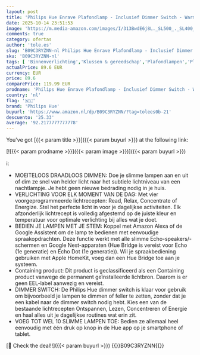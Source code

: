 ```yaml
---
layout: post
title: 'Philips Hue Enrave Plafondlamp - Inclusief Dimmer Switch - Warm tot Koelwit Licht - Verbind met Bluetooth of Bridge - Werkt met Alexa en Google Home - 26cm - Wit'
date: 2025-10-14 23:51:53
image: 'https://m.media-amazon.com/images/I/313BwdE6j8L._SL500_._SL400_.jpg'
comments: true
category: ofertas
author: 'tole.es'
slug: 'B09C3RYZNN-nl Philips Hue Enrave Plafondlamp - Inclusief Dimmer Switch -...'
sku: 'B09C3RYZNN-nl'
tags: [ 'Binnenverlichting','Klussen & gereedschap','Plafondlampen','Plafondverlichting','Verlichting','philips hue','🇳🇱', ]
actualPrice: 89.6 EUR
currency: EUR
price: 89.6
comparePrice: 119.99 EUR
prodname: 'Philips Hue Enrave Plafondlamp - Inclusief Dimmer Switch - Warm tot Koelwit Licht - Verbind met Bluetooth of Bridge - Werkt met Alexa en Google Home - 26cm - Wit'
country: 'nl'
flag: '🇳🇱'
brand: 'Philips Hue'
buyurl: 'https://www.amazon.nl/dp/B09C3RYZNN/?tag=tolees0b-21'
descuento: '25.33'
average: '92.2177777777778'
---
```


You've got [{{< param title >}}]({{< param buyurl >}}) at the following link:

[![{{< param prodname >}}]({{< param image >}})]({{< param buyurl >}})

ℹ️:

- MOEITELOOS DRAADLOOS DIMMEN: Doe je slimme lampen aan en uit of dim ze snel van helder licht naar het subtiele lichtniveau van een nachtlampje. Je hebt geen nieuwe bedrading nodig in je huis.
- VERLICHTING VOOR ELK MOMENT VAN DE DAG: Met vier voorgeprogrammeerde lichtrecepten: Read, Relax, Concentrate of Energize. Stel het perfecte licht in voor je dagelijkse activiteiten. Elk afzonderlijk lichtrecept is volledig afgestemd op de juiste kleur en temperatuur voor optimale verlichting bij alles wat je doet​.
- BEDIEN JE LAMPEN MET JE STEM: Koppel met Amazon Alexa of de Google Assistent om de lamp te bedienen met eenvoudige spraakopdrachten. Deze functie werkt met alle slimme Echo-speakers/-schermen en Google Nest-apparaten (Hue Bridge is vereist voor Echo (1e generatie) en Echo Dot (1e generatie)). Wil je spraakbediening gebruiken met Apple HomeKit, voeg dan een Hue Bridge toe aan je systeem.
- Containing product: Dit product is geclassificeerd als een Containing product vanwege de permanent geïnstalleerde lichtbron. Daarom is er geen EEL-label aanwezig en vereist.
- DIMMER SWITCH: De Philips Hue dimmer switch is klaar voor gebruik om bijvoorbeeld je lampen te dimmen of feller te zetten, zonder dat je een kabel naar de dimmer switch nodig hebt. Kies een van de bestaande lichtrecepten Ontspannen, Lezen, Concentreren of Energie en haal alles uit je dagelijkse routines wat erin zit.
- VOEG TOT WEL 10 SLIMME LAMPEN TOE: Bedien ze allemaal heel eenvoudig met één druk op knop in de Hue app op je smartphone of tablet.

[🛒 Check the deal!!]({{< param buyurl >}})
{{<world>}}B09C3RYZNN{{</world>}}
